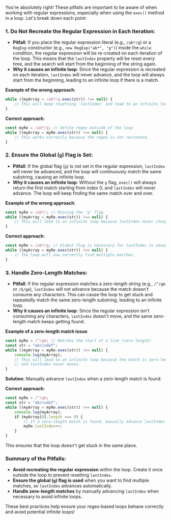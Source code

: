 You're absolutely right! These pitfalls are important to be aware of when working with regular expressions, especially when using the `exec()` method in a loop. Let's break down each point:

### 1. **Do Not Recreate the Regular Expression in Each Iteration**:
   - **Pitfall**: If you place the regular expression literal (e.g., `/ab*/g`) or a `RegExp` constructor (e.g., `new RegExp("ab*", "g")`) inside the `while` condition, the regular expression will be re-created on each iteration of the loop. This means that the `lastIndex` property will be reset every time, and the search will start from the beginning of the string again.
   - **Why it causes an infinite loop**: Since the regular expression is recreated on each iteration, `lastIndex` will never advance, and the loop will always start from the beginning, leading to an infinite loop if there is a match.
   
   **Example of the wrong approach**:
   ```js
   while ((myArray = /ab*/g.exec(str)) !== null) {
       // This will keep resetting `lastIndex` and lead to an infinite loop.
   }
   ```

   **Correct approach**:
   ```js
   const myRe = /ab*/g; // Define regex outside of the loop
   while ((myArray = myRe.exec(str)) !== null) {
       // This works correctly because the regex is not recreated.
   }
   ```

### 2. **Ensure the Global (`g`) Flag is Set**:
   - **Pitfall**: If the global flag (`g`) is not set in the regular expression, `lastIndex` will never be advanced, and the loop will continuously match the same substring, causing an infinite loop.
   - **Why it causes an infinite loop**: Without the `g` flag, `exec()` will always return the first match starting from index 0, and `lastIndex` will never advance. The loop will keep finding the same match over and over.
   
   **Example of the wrong approach**:
   ```js
   const myRe = /ab*/; // Missing the 'g' flag
   while ((myArray = myRe.exec(str)) !== null) {
       // This will lead to an infinite loop because lastIndex never changes.
   }
   ```

   **Correct approach**:
   ```js
   const myRe = /ab*/g; // Global flag is necessary for lastIndex to advance
   while ((myArray = myRe.exec(str)) !== null) {
       // The loop will now correctly find multiple matches.
   }
   ```

### 3. **Handle Zero-Length Matches**:
   - **Pitfall**: If the regular expression matches a zero-length string (e.g., `/^/gm` or `/$/gm`), `lastIndex` will not advance because the match doesn't consume any characters. This can cause the loop to get stuck and repeatedly match the same zero-length substring, leading to an infinite loop.
   - **Why it causes an infinite loop**: Since the regular expression isn't consuming any characters, `lastIndex` doesn't move, and the same zero-length match keeps getting found.
   
   **Example of a zero-length match issue**:
   ```js
   const myRe = /^/gm; // Matches the start of a line (zero-length)
   const str = "abc\ndef";
   while ((myArray = myRe.exec(str)) !== null) {
       console.log(myArray);
       // This will lead to an infinite loop because the match is zero-length
       // and lastIndex never moves.
   }
   ```

   **Solution**: Manually advance `lastIndex` when a zero-length match is found.

   **Correct approach**:
   ```js
   const myRe = /^/gm;
   const str = "abc\ndef";
   while ((myArray = myRe.exec(str)) !== null) {
       console.log(myArray);
       if (myArray[0].length === 0) {
           // If a zero-length match is found, manually advance lastIndex
           myRe.lastIndex++;
       }
   }
   ```

   This ensures that the loop doesn't get stuck in the same place.

### Summary of the Pitfalls:
- **Avoid recreating the regular expression** within the loop. Create it once outside the loop to prevent resetting `lastIndex`.
- **Ensure the global (`g`) flag is used** when you want to find multiple matches, so `lastIndex` advances automatically.
- **Handle zero-length matches** by manually advancing `lastIndex` when necessary to avoid infinite loops.

These best practices help ensure your regex-based loops behave correctly and avoid potential infinite loops!